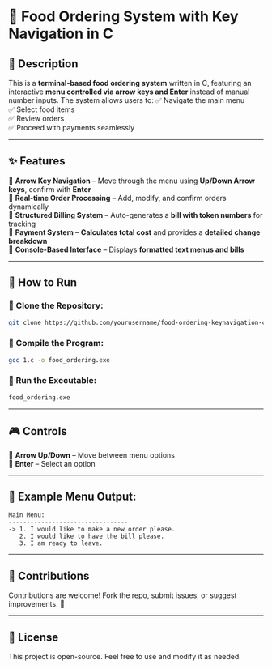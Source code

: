 # 🍔 Food Ordering System with Key Navigation in C

## 📌 Description
This is a **terminal-based food ordering system** written in C, featuring an interactive **menu controlled via arrow keys and Enter** instead of manual number inputs. The system allows users to:
✅ Navigate the main menu  
✅ Select food items  
✅ Review orders  
✅ Proceed with payments seamlessly  

---

## ✨ Features
🔹 **Arrow Key Navigation** – Move through the menu using **Up/Down Arrow keys**, confirm with **Enter**  
🔹 **Real-time Order Processing** – Add, modify, and confirm orders dynamically  
🔹 **Structured Billing System** – Auto-generates a **bill with token numbers** for tracking  
🔹 **Payment System** – **Calculates total cost** and provides a **detailed change breakdown**  
🔹 **Console-Based Interface** – Displays **formatted text menus and bills**  

---

## 🚀 How to Run
### 🔹 Clone the Repository:
```sh
git clone https://github.com/yourusername/food-ordering-keynavigation-c.git
```
### 🔹 Compile the Program:
```sh
gcc 1.c -o food_ordering.exe
```
### 🔹 Run the Executable:
```sh
food_ordering.exe
```

---

## 🎮 Controls
🎯 **Arrow Up/Down** – Move between menu options  
🎯 **Enter** – Select an option  

---

## 📜 Example Menu Output:
```
Main Menu:
---------------------------------
-> 1. I would like to make a new order please.
   2. I would like to have the bill please.
   3. I am ready to leave.
```

---

## 🤝 Contributions
Contributions are welcome! Fork the repo, submit issues, or suggest improvements. 🚀  

---

## 📌 License
This project is open-source. Feel free to use and modify it as needed.
